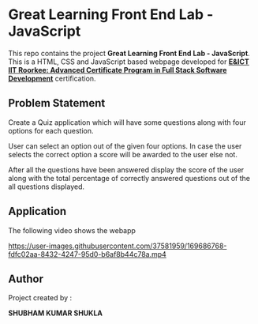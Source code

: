 #  Great Learning Front End Lab - JavaScript

This repo contains the project **Great Learning Front End Lab - JavaScript**. This is a HTML, CSS and JavaScript based webpage developed for [**E&ICT IIT Roorkee: Advanced Certificate Program in Full Stack Software Development**](https://www.greatlearning.in/advanced-certification-full-stack-software-development-iit-roorkee) certification.


##  Problem Statement

Create a Quiz application which will have some questions along with four options for each question.

User can select an option out of the given four options. In case the user selects the correct option a score will be awarded to the user else not.

After all the questions have been answered display the score of the user along with the total percentage of correctly answered questions out of the all questions displayed.


## Application

The following video shows the webapp

https://user-images.githubusercontent.com/37581959/169686768-fdfc02aa-8432-4247-95d0-b6af8b44c78a.mp4



##  Author

Project created by :

**SHUBHAM KUMAR SHUKLA**